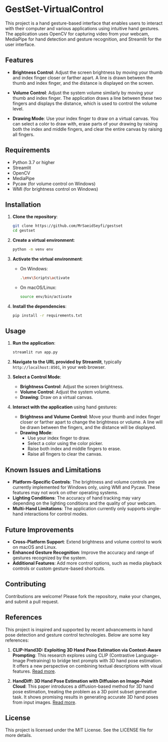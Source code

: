 
# GestSet-VirtualControl

This project is a hand gesture-based interface that enables users to interact with their computer and various applications using intuitive hand gestures. The application uses OpenCV for capturing video from your webcam, MediaPipe for hand detection and gesture recognition, and Streamlit for the user interface.

## Features

- **Brightness Control**: Adjust the screen brightness by moving your thumb and index finger closer or farther apart. A line is drawn between the thumb and index finger, and the distance is displayed on the screen.
  
- **Volume Control**: Adjust the system volume similarly by moving your thumb and index finger. The application draws a line between these two fingers and displays the distance, which is used to control the volume level.

- **Drawing Mode**: Use your index finger to draw on a virtual canvas. You can select a color to draw with, erase parts of your drawing by raising both the index and middle fingers, and clear the entire canvas by raising all fingers.

## Requirements

- Python 3.7 or higher
- Streamlit
- OpenCV
- MediaPipe
- Pycaw (for volume control on Windows)
- WMI (for brightness control on Windows)

## Installation

1. **Clone the repository**:

    ```bash
    git clone https://github.com/MrSaeidSeyfi/gestset
    cd gestset
    ```

2. **Create a virtual environment**:

    ```bash
    python -m venv env
    ```

3. **Activate the virtual environment**:

    - On Windows:

      ```bash
      .\env\Scripts\activate
      ```

    - On macOS/Linux:

      ```bash
      source env/bin/activate
      ```

4. **Install the dependencies**:

    ```bash
    pip install -r requirements.txt
    ```

## Usage

1. **Run the application**:

    ```bash
    streamlit run app.py
    ```

2. **Navigate to the URL provided by Streamlit**, typically `http://localhost:8501`, in your web browser.

3. **Select a Control Mode**:

    - **Brightness Control**: Adjust the screen brightness.
    - **Volume Control**: Adjust the system volume.
    - **Drawing**: Draw on a virtual canvas.

4. **Interact with the application** using hand gestures:
    - **Brightness and Volume Control**: Move your thumb and index finger closer or farther apart to change the brightness or volume. A line will be drawn between the fingers, and the distance will be displayed.
    - **Drawing Mode**:
        - Use your index finger to draw.
        - Select a color using the color picker.
        - Raise both index and middle fingers to erase.
        - Raise all fingers to clear the canvas.

## Known Issues and Limitations

- **Platform-Specific Controls**: The brightness and volume controls are currently implemented for Windows only, using WMI and Pycaw. These features may not work on other operating systems.
- **Lighting Conditions**: The accuracy of hand tracking may vary depending on the lighting conditions and the quality of your webcam.
- **Multi-Hand Limitations**: The application currently only supports single-hand interactions for control modes.

## Future Improvements

- **Cross-Platform Support**: Extend brightness and volume control to work on macOS and Linux.
- **Enhanced Gesture Recognition**: Improve the accuracy and range of gestures recognized by the system.
- **Additional Features**: Add more control options, such as media playback controls or custom gesture-based shortcuts.

## Contributing

Contributions are welcome! Please fork the repository, make your changes, and submit a pull request.


## References

This project is inspired and supported by recent advancements in hand pose detection and gesture control technologies. Below are some key references:

1. **CLIP-Hand3D: Exploiting 3D Hand Pose Estimation via Context-Aware Prompting**: This research explores using CLIP (Contrastive Language-Image Pretraining) to bridge text prompts with 3D hand pose estimation. It offers a new perspective on combining textual descriptions with visual features. [Read more](https://arxiv.org/abs/2309.16140).

2. **HandDiff: 3D Hand Pose Estimation with Diffusion on Image-Point Cloud**: This paper introduces a diffusion-based method for 3D hand pose estimation, treating the problem as a 3D point subset generative task. It shows promising results in generating accurate 3D hand poses from input images. [Read more](https://arxiv.org/abs/2404.03159).


## License

This project is licensed under the MIT License. See the LICENSE file for more details.


